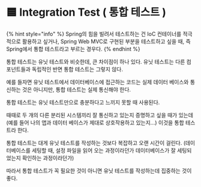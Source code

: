 # 🟦 Integration Test ( 통합 테스트 )

{% hint style="info" %}
Spring의 힘을 빌려서 테스트하는 건 IoC 컨테이너를 적극적으로 활용하고 싶거나, Spring Web MVC로 구현된 부분을 테스트하고 싶을 때, 즉 Spring에서 통합 테스트라고 부르는 경우다.
{% endhint %}

통합 테스트는 유닛 테스트와 비슷한데, 큰 차이점이 하나 있다. 유닛 테스트는 다른 컴포넌트들과 독립적인 반면 통합 테스트는 그렇지 않다.

예를 들자면 유닛 테스트에서 데이터베이스에 접근하는 코드는 실제 데이터 베이스와 통신하는 것은 아니지만, 통합 테스트는 실제 통신해야 한다.

통합 테스트는 유닛 테스트만으로 충분하다고 느끼지 못할 때 사용된다.

때때로 두 개의 다른 분리된 시스템끼리 잘 통신하고 있는지 증명하고 싶을 때가 있는데(예를 들어 나의 앱과 데이터 베이스가 제대로 상호작용하고 있는지...) 이것을 통합 테스트라 한다.

통합 테스트는 대게 유닛 테스트를 작성하는 것보다 복잡하고 오랜 시간이 걸린다. (데이터베이스를 세팅할 때, 설정 파일을 읽어 오는 과정이라던가 데이터베이스가 잘 세팅되었는지 확인하는 과정이라던가)

따라서 통합 테스트가 꼭 필요한 것이 아니면 유닛 테스트를 작성하는데 집중하는 것이 좋다.
